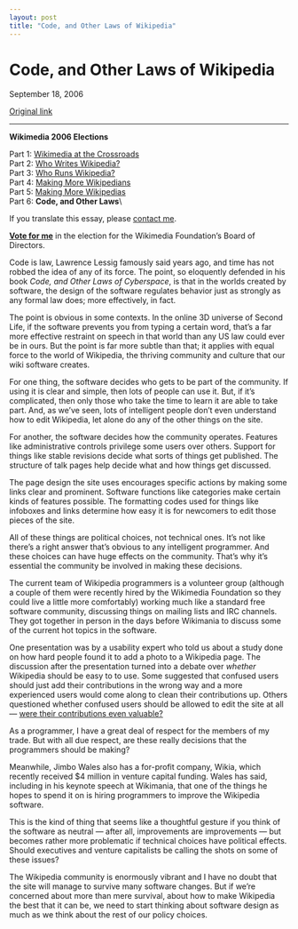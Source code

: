 ```yaml
---
layout: post
title: "Code, and Other Laws of Wikipedia"
---
```

Code, and Other Laws of Wikipedia
=================================

September 18, 2006

[Original link](http://www.aaronsw.com/weblog/wikicodeislaw)

* * * * *

**Wikimedia 2006 Elections**

Part 1: [Wikimedia at the
Crossroads](http://aaronsw.com/weblog/wikiroads)\
 Part 2: [Who Writes
Wikipedia?](http://aaronsw.com/weblog/whowriteswikipedia)\
 Part 3: [Who Runs
Wikipedia?](http://aaronsw.com/weblog/whorunswikipedia)\
 Part 4: [Making More
Wikipedians](http://aaronsw.com/weblog/morewikipedians)\
 Part 5: [Making More
Wikipedias](http://aaronsw.com/weblog/morewikipedias)\
 Part 6: **Code, and Other Laws**\

If you translate this essay, please [contact me](mailto:me@aaronsw.com).

**[Vote for me](http://en.wikipedia.org/wiki/User:AaronSw/Election)** in
the election for the Wikimedia Foundation’s Board of Directors.

Code is law, Lawrence Lessig famously said years ago, and time has not
robbed the idea of any of its force. The point, so eloquently defended
in his book *Code, and Other Laws of Cyberspace*, is that in the worlds
created by software, the design of the software regulates behavior just
as strongly as any formal law does; more effectively, in fact.

The point is obvious in some contexts. In the online 3D universe of
Second Life, if the software prevents you from typing a certain word,
that’s a far more effective restraint on speech in that world than any
US law could ever be in ours. But the point is far more subtle than
that; it applies with equal force to the world of Wikipedia, the
thriving community and culture that our wiki software creates.

For one thing, the software decides who gets to be part of the
community. If using it is clear and simple, then lots of people can use
it. But, if it’s complicated, then only those who take the time to learn
it are able to take part. And, as we’ve seen, lots of intelligent people
don’t even understand how to edit Wikipedia, let alone do any of the
other things on the site.

For another, the software decides how the community operates. Features
like administrative controls privilege some users over others. Support
for things like stable revisions decide what sorts of things get
published. The structure of talk pages help decide what and how things
get discussed.

The page design the site uses encourages specific actions by making some
links clear and prominent. Software functions like categories make
certain kinds of features possible. The formatting codes used for things
like infoboxes and links determine how easy it is for newcomers to edit
those pieces of the site.

All of these things are political choices, not technical ones. It’s not
like there’s a right answer that’s obvious to any intelligent
programmer. And these choices can have huge effects on the community.
That’s why it’s essential the community be involved in making these
decisions.

The current team of Wikipedia programmers is a volunteer group (although
a couple of them were recently hired by the Wikimedia Foundation so they
could live a little more comfortably) working much like a standard free
software community, discussing things on mailing lists and IRC channels.
They got together in person in the days before Wikimania to discuss some
of the current hot topics in the software.

One presentation was by a usability expert who told us about a study
done on how hard people found it to add a photo to a Wikipedia page. The
discussion after the presentation turned into a debate over *whether*
Wikipedia should be easy to to use. Some suggested that confused users
should just add their contributions in the wrong way and a more
experienced users would come along to clean their contributions up.
Others questioned whether confused users should be allowed to edit the
site at all — [were their contributions even
valuable?](http://www.aaronsw.com/weblog/whowriteswikipedia)

As a programmer, I have a great deal of respect for the members of my
trade. But with all due respect, are these really decisions that the
programmers should be making?

Meanwhile, Jimbo Wales also has a for-profit company, Wikia, which
recently received \$4 million in venture capital funding. Wales has
said, including in his keynote speech at Wikimania, that one of the
things he hopes to spend it on is hiring programmers to improve the
Wikipedia software.

This is the kind of thing that seems like a thoughtful gesture if you
think of the software as neutral — after all, improvements are
improvements — but becomes rather more problematic if technical choices
have political effects. Should executives and venture capitalists be
calling the shots on some of these issues?

The Wikipedia community is enormously vibrant and I have no doubt that
the site will manage to survive many software changes. But if we’re
concerned about more than mere survival, about how to make Wikipedia the
best that it can be, we need to start thinking about software design as
much as we think about the rest of our policy choices.
